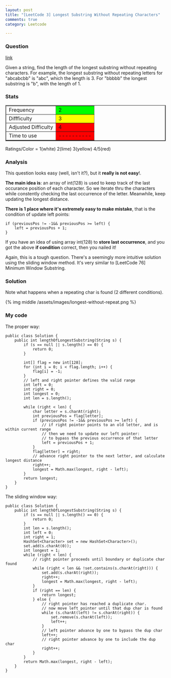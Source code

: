 ```yaml
---
layout: post
title: "[LeetCode 3] Longest Substring Without Repeating Characters"
comments: true
category: Leetcode

---
```


### Question 

[link](http://oj.leetcode.com/problems/longest-substring-without-repeating-characters/)

<div class="question-content">
<p></p><p>Given a string, find the length of the longest substring without repeating characters. For example, the longest substring without repeating letters for "abcabcbb" is "abc", which the length is 3. For "bbbbb" the longest substring is "b", with the length of 1.</p>
<p></p></div>

### Stats

<table border="2">
	<tr>
		<td>Frequency</td>
		<td bgcolor="lime">2</td>
	</tr>
	<tr>
		<td>Diffficulty</td>
		<td bgcolor="yellow">3</td>
	</tr>
	<tr>
		<td>Adjusted Difficulty</td>
		<td bgcolor="red">4</td>
	</tr>
	<tr>
		<td>Time to use</td>
		<td bgcolor="red">----------</td>
	</tr>
</table>

Ratings/Color = 1(white) 2(lime) 3(yellow) 4/5(red)

### Analysis

This question looks easy (well, isn't it?), but it __really is not easy__!. 

__The main idea is__: an array of int(128) is used to keep track of the last occurance position of each character. So we iterate thru the characters while constently checking the last occurrence of the letter. Meanwhile, keep updating the longest distance. 

__There is 1 place where it's extremely easy to make mistake__, that is the condition of update left points: 

    if (previousPos != -1&& previousPos >= left) {
        left = previousPos + 1;
    }

If you have an idea of using array int(128) to __store last occurrence__, and you got the above __if condition__ correct, then you nailed it! 

Again, this is a tough question. There's a seemingly more intuitive solution using the sliding window method. It's very similar to [LeetCode 76] Minimum Window Substring. 

### Solution

Note what happens when a repeating char is found (2 different conditions).

{% img middle /assets/images/longest-without-repeat.png %}

### My code 

The proper way: 

    public class Solution {
        public int lengthOfLongestSubstring(String s) {
            if (s == null || s.length() == 0) {
                return 0;
            }

            int[] flag = new int[128];
            for (int i = 0; i < flag.length; i++) {
                flag[i] = -1;
            }
            // left and right pointer defines the valid range
            int left = 0;
            int right = 0;
            int longest = 0;
            int len = s.length();

            while (right < len) {
                char letter = s.charAt(right);
                int previousPos = flag[letter];
                if (previousPos != -1&& previousPos >= left) {
                    // if right pointer points to an old letter, and is within current range
                    // then we need to update our left pointer: 
                    // to bypass the previous occurrence of that letter
                    left = previousPos + 1;
                }
                flag[letter] = right;
                // advance right pointer to the next letter, and calculate longest distance
                right++;
                longest = Math.max(longest, right - left);
            }
            return longest;
        }
    }

The sliding window way:

    public class Solution {
        public int lengthOfLongestSubstring(String s) {
            if (s == null || s.length() == 0) {
                return 0;
            }
            int len = s.length();
            int left = 0;
            int right = 1;
            HashSet<Character> set = new HashSet<Character>();
            set.add(s.charAt(0));
            int longest = 1;
            while (right < len) {
                // right pointer proceeds until boundary or duplicate char found
                while (right < len && !set.contains(s.charAt(right))) {
                    set.add(s.charAt(right));
                    right++;
                    longest = Math.max(longest, right - left);
                }
                if (right == len) {
                    return longest;
                } else {
                    // right pointer has reached a duplicate char.
                    // now move left pointer until that dup char is found
                    while (s.charAt(left) != s.charAt(right)) {
                        set.remove(s.charAt(left));
                        left++;
                    }
                    // left pointer advance by one to bypass the dup char
                    left++;
                    // right pointer advance by one to include the dup char
                    right++;
                }
            }
            return Math.max(longest, right - left);
        }
    }
